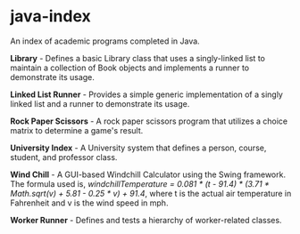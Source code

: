 # java-index

An index of academic programs completed in Java.

**Library** - Defines a basic Library class that uses a singly-linked list to maintain a collection of Book objects and implements a runner to demonstrate its usage.

**Linked List Runner** - Provides a simple generic implementation of a singly linked list and a runner to demonstrate its usage. 

**Rock Paper Scissors** - A rock paper scissors program that utilizes a choice matrix to determine a game's result.

**University Index** - A University system that defines a person, course, student, and professor class.

**Wind Chill** - A GUI-based Windchill Calculator using the Swing framework. The formula used is, *windchillTemperature = 0.081 * (t - 91.4) * (3.71 * Math.sqrt(v) + 5.81 - 0.25 * v) + 91.4*, where t is the actual air temperature in Fahrenheit and v is the wind speed in mph.

**Worker Runner** - Defines and tests a hierarchy of worker-related classes.
